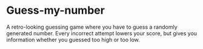 # Guess-my-number
A retro-looking guessing game where you have to guess a randomly generated number. Every incorrect attempt lowers your score, but gives you information whether you guessed too high or too low.
